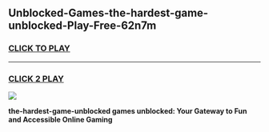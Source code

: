
## Unblocked-Games-the-hardest-game-unblocked-Play-Free-62n7m
<h3>
<a href="https://premium76.site?title=the-hardest-game-unblocked&ref=18A1">CLICK TO PLAY</a></h3>
<hr>

<h3>
<a href="https://premium76.site?title=the-hardest-game-unblocked&ref=18A1">CLICK 2 PLAY</a>
  
</h3>

<a href="https://premium76.site?title=the-hardest-game-unblocked&ref=18A1"><img src="https://clearcache.store/games.png"></a>


**the-hardest-game-unblocked games unblocked: Your Gateway to Fun and Accessible Online Gaming**
